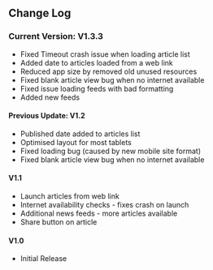 ## Change Log
### Current Version: V1.3.3
- Fixed Timeout crash issue when loading article list
- Added date to articles loaded from a web link
- Reduced app size by removed old unused resources
- Fixed blank article view bug when no internet available
- Fixed issue loading feeds with bad formatting
- Added new feeds

#### Previous Update: V1.2
- Published date added to articles list
- Optimised layout for most tablets
- Fixed loading bug (caused by new mobile site format)
- Fixed blank article view bug when no internet available

#### V1.1
- Launch articles from web link
- Internet availability checks - fixes crash on launch
- Additional news feeds - more articles available
- Share button on article

#### V1.0
* Initial Release